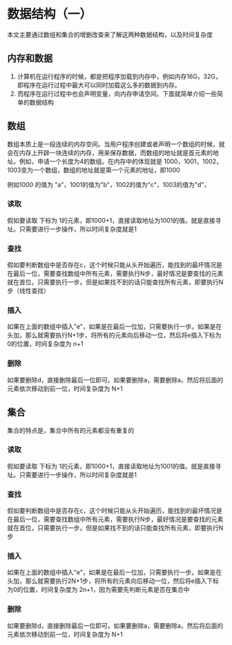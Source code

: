 # 数据结构（一）


本文主要通过数组和集合的增删改查来了解这两种数据结构，以及时间复杂度

<!--more-->

## 内存和数据
1. 计算机在运行程序的时候，都是把程序加载到内存中，例如内存16G，32G，即程序在运行过程中最大可以同时加载这么多的数据到内存。
2. 而程序在运行过程中也会声明变量，向内存申请空间。下面就简单介绍一些简单的数据结构

## 数组
数组本质上是一段连续的内存空间。当用户程序创建或者声明一个数组的时候，就会在内存上开辟一块连续的内存，用来保存数据，而数组的地址就是首元素的地址。例如，申请一个长度为4的数组。在内存中的体现就是 1000，1001，1002，1003变为一个数组，数组的地址就是第一个元素的地址，即1000

例如1000 的值为 "a"，1001的值为"b"，1002的值为"c"，1003的值为"d"，

### 读取
假如要读取 下标为 1的元素，即1000+1，直接读取地址为1001的值。就是直接寻址。只需要进行一步操作，所以时间复杂度就是1
### 查找
假如要判断数组中是否存在c，这个时候只能从头开始遍历，能找到的最坏情况是在最后一位，需要查找数组中所有元素，需要执行N步，最好情况是要查找的元素就在首位，只需要执行一步。但是如果找不到的话只能查找所有元素，即要执行N步（线性查找）
### 插入
如果在上面的数组中插入"e"，如果是在最后一位加，只需要执行一步。如果是在头加，那么就需要执行N+1步，将所有的元素向后移动一位，然后将e插入下标为0的位置，时间复杂度为 n+1

### 删除
如果要删除d，直接删除最后一位即可。如果要删除a，需要删除a，然后将后面的元素依次移动到前一位，时间复杂度为 N+1

## 集合
集合的特点是，集合中所有的元素都没有重复的
### 读取
假如要读取 下标为 1的元素，即1000+1，直接读取地址为1001的值。就是直接寻址。只需要进行一步操作，所以时间复杂度就是1
### 查找
假如要判断数组中是否存在c，这个时候只能从头开始遍历，能找到的最坏情况是在最后一位，需要查找数组中所有元素，需要执行N步，最好情况是要查找的元素就在首位，只需要执行一步。但是如果找不到的话只能查找所有元素，即要执行N步
### 插入
如果在上面的数组中插入"e"，如果是在最后一位加，只需要执行一步。如果是在头加，那么就需要执行2N+1步，将所有的元素向后移动一位，然后将e插入下标为0的位置，时间复杂度为 2n+1，因为需要先判断元素是否在集合中

### 删除
如果要删除d，直接删除最后一位即可。如果要删除a，需要删除a，然后将后面的元素依次移动到前一位，时间复杂度为 N+1

